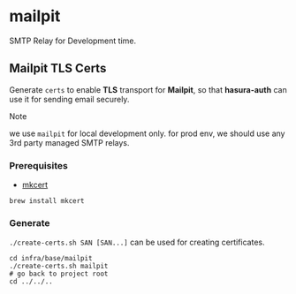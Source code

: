 # mailpit

SMTP Relay for Development time.

## Mailpit TLS Certs

Generate `certs` to enable **TLS** transport for **Mailpit**, so that **hasura-auth** can use it for sending email securely.

> [!NOTE]  
> we use `mailpit` for local development only. for prod env, we should use any 3rd party managed SMTP relays.

### Prerequisites

- [mkcert](https://github.com/FiloSottile/mkcert)

```shell
brew install mkcert
```

### Generate

`./create-certs.sh SAN [SAN...]` can be used for creating certificates.

```shell
cd infra/base/mailpit
./create-certs.sh mailpit
# go back to project root
cd ../../..
```

